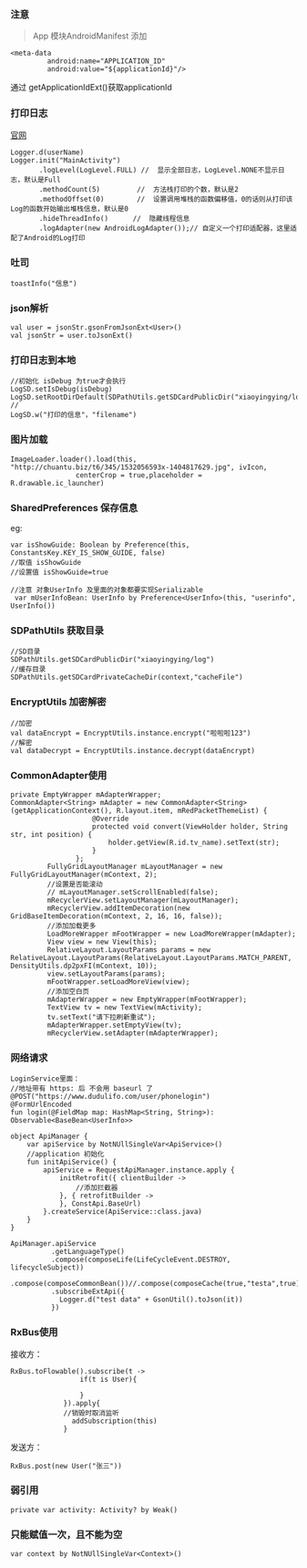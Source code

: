 ### 注意 
> App 模块AndroidManifest 添加

    <meta-data
             android:name="APPLICATION_ID"
             android:value="${applicationId}"/>
      
通过 getApplicationIdExt()获取applicationId

### 打印日志
  [官网](https://github.com/orhanobut/logger)
  
    Logger.d(userName)
    Logger.init("MainActivity")
           .logLevel(LogLevel.FULL) //  显示全部日志，LogLevel.NONE不显示日志，默认是Full
           .methodCount(5)         //  方法栈打印的个数，默认是2
           .methodOffset(0)        //  设置调用堆栈的函数偏移值，0的话则从打印该Log的函数开始输出堆栈信息，默认是0
           .hideThreadInfo()      //  隐藏线程信息
           .logAdapter(new AndroidLogAdapter());// 自定义一个打印适配器，这里适配了Android的Log打印
### 吐司
    toastInfo("信息")

### json解析
    val user = jsonStr.gsonFromJsonExt<User>()
    val jsonStr = user.toJsonExt()


### 打印日志到本地
    //初始化 isDebug 为true才会执行
    LogSD.setIsDebug(isDebug)
    LogSD.setRootDirDefault(SDPathUtils.getSDCardPublicDir("xiaoyingying/log"))
    //
    LogSD.w("打印的信息"，"filename")

### 图片加载
    ImageLoader.loader().load(this, "http://chuantu.biz/t6/345/1532056593x-1404817629.jpg", ivIcon,
                    centerCrop = true,placeholder = R.drawable.ic_launcher)

### SharedPreferences 保存信息
 eg:

    var isShowGuide: Boolean by Preference(this, ConstantsKey.KEY_IS_SHOW_GUIDE, false)
    //取值 isShowGuide
    //设置值 isShowGuide=true

    //注意 对象UserInfo 及里面的对象都要实现Serializable
     var mUserInfoBean: UserInfo by Preference<UserInfo>(this, "userinfo", UserInfo())

### SDPathUtils 获取目录
    //SD目录
    SDPathUtils.getSDCardPublicDir("xiaoyingying/log")
    //缓存目录
    SDPathUtils.getSDCardPrivateCacheDir(context,"cacheFile")

### EncryptUtils 加密解密
    //加密
    val dataEncrypt = EncryptUtils.instance.encrypt("啦啦啦123")
    //解密
    val dataDecrypt = EncryptUtils.instance.decrypt(dataEncrypt)




### CommonAdapter使用
    private EmptyWrapper mAdapterWrapper;
    CommonAdapter<String> mAdapter = new CommonAdapter<String>(getApplicationContext(), R.layout.item, mRedPacketThemeList) {
                        @Override
                        protected void convert(ViewHolder holder, String str, int position) {
                            holder.getView(R.id.tv_name).setText(str);
                        }
                    };
             FullyGridLayoutManager mLayoutManager = new FullyGridLayoutManager(mContext, 2);
             //设置是否能滚动
             // mLayoutManager.setScrollEnabled(false);
             mRecyclerView.setLayoutManager(mLayoutManager);
             mRecyclerView.addItemDecoration(new GridBaseItemDecoration(mContext, 2, 16, 16, false));
             //添加加载更多
             LoadMoreWrapper mFootWrapper = new LoadMoreWrapper(mAdapter);
             View view = new View(this);
             RelativeLayout.LayoutParams params = new RelativeLayout.LayoutParams(RelativeLayout.LayoutParams.MATCH_PARENT, DensityUtils.dp2pxFI(mContext, 10));
             view.setLayoutParams(params);
             mFootWrapper.setLoadMoreView(view);
             //添加空白页
             mAdapterWrapper = new EmptyWrapper(mFootWrapper);
             TextView tv = new TextView(mActivity);
             tv.setText("请下拉刷新重试");
             mAdapterWrapper.setEmptyView(tv);
             mRecyclerView.setAdapter(mAdapterWrapper);


### 网络请求

    LoginService里面：
    //地址带有 https: 后 不会用 baseurl 了
    @POST("https://www.dudulifo.com/user/phonelogin")
    @FormUrlEncoded
    fun login(@FieldMap map: HashMap<String, String>): Observable<BaseBean<UserInfo>>

    object ApiManager {
        var apiService by NotNUllSingleVar<ApiService>()
        //application 初始化
        fun initApiService() {
            apiService = RequestApiManager.instance.apply {
                initRetrofit({ clientBuilder ->
                    //添加拦截器
                }, { retrofitBuilder ->
                }, ConstApi.BaseUrl)
            }.createService(ApiService::class.java)
        }
    }

    ApiManager.apiService
              .getLanguageType()
              .compose(composeLife(LifeCycleEvent.DESTROY, lifecycleSubject))
              .compose(composeCommonBean())//.compose(composeCache(true,"testa",true))
              .subscribeExtApi({
                Logger.d("test data" + GsonUtil().toJson(it))
              })

### RxBus使用
接收方：

    RxBus.toFlowable().subscribe(t ->
                     if(t is User){

                     }
                 }).apply{
                 //销毁时取消监听
                   addSubscription(this)
                 }

发送方：

    RxBus.post(new User("张三"))


### 弱引用
    private var activity: Activity? by Weak()

### 只能赋值一次，且不能为空
    var context by NotNUllSingleVar<Context>()
